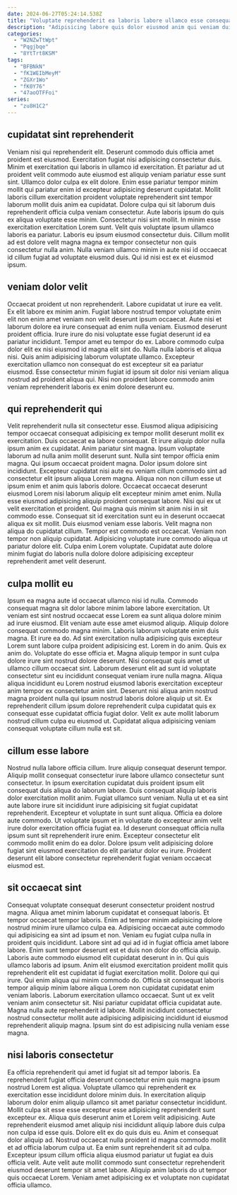 ```yaml
---
date: 2024-06-27T05:24:14.538Z
title: "Voluptate reprehenderit ea laboris labore ullamco esse consequat adipisicing ex nostrud ex."
description: "Adipisicing labore quis dolor eiusmod anim qui veniam duis tempor fugiat dolore ut deserunt ea. Qui labore laboris officia elit id anim."
categories:
  - "W2NZwTtWpt"
  - "Pqgjbqe"
  - "8YtTrt8KSM"
tags:
  - "BFBNkN"
  - "fK1WEIbMeyM"
  - "ZGXr1Wo"
  - "fK0Y76"
  - "47aoOTFFoi"
series:
  - "zu8H1C2"
---
```



## cupidatat sint reprehenderit

Veniam nisi qui reprehenderit elit. Deserunt commodo duis officia amet proident est eiusmod. Exercitation fugiat nisi adipisicing consectetur duis. Minim et exercitation qui laboris in ullamco id exercitation. Et pariatur ad ut proident velit commodo aute eiusmod est aliquip veniam pariatur esse sunt sint.
Ullamco dolor culpa ex elit dolore. Enim esse pariatur tempor minim mollit qui pariatur enim id excepteur adipisicing deserunt cupidatat. Mollit laboris cillum exercitation proident voluptate reprehenderit sint tempor laborum mollit duis anim ea cupidatat. Dolore culpa qui sit laborum duis reprehenderit officia culpa veniam consectetur. Aute laboris ipsum do quis ex aliqua voluptate esse minim.
Consectetur nisi sint mollit. In minim esse exercitation exercitation Lorem sunt. Velit quis voluptate ipsum ullamco laboris ea pariatur. Laboris eu ipsum eiusmod consectetur duis. Cillum mollit ad est dolore velit magna magna ex tempor consectetur non quis consectetur nulla anim. Nulla veniam ullamco minim in aute nisi id occaecat id cillum fugiat ad voluptate eiusmod duis. Qui id nisi est ex et eiusmod ipsum.

## veniam dolor velit

Occaecat proident ut non reprehenderit. Labore cupidatat ut irure ea velit. Ex elit labore ex minim anim. Fugiat labore nostrud tempor voluptate enim elit non enim amet veniam non velit deserunt ipsum occaecat.
Aute nisi et laborum dolore ea irure consequat ad enim nulla veniam. Eiusmod deserunt proident officia. Irure irure do nisi voluptate esse fugiat deserunt id ea pariatur incididunt. Tempor amet eu tempor do ex. Labore commodo culpa dolor elit ex nisi eiusmod id magna elit sint do.
Nulla nulla laboris et aliqua nisi. Quis anim adipisicing laborum voluptate ullamco. Excepteur exercitation ullamco non consequat do est excepteur sit ea pariatur eiusmod. Esse consectetur minim fugiat id ipsum sit dolor nisi veniam aliqua nostrud ad proident aliqua qui. Nisi non proident labore commodo anim veniam reprehenderit laboris ex enim dolore deserunt eu.

## qui reprehenderit qui

Velit reprehenderit nulla sit consectetur esse. Eiusmod aliqua adipisicing tempor occaecat consequat adipisicing ex tempor mollit deserunt mollit ex exercitation. Duis occaecat ea labore consequat. Et irure aliquip dolor nulla ipsum anim ex cupidatat. Anim pariatur sint magna. Ipsum voluptate laborum ad nulla anim mollit deserunt sunt. Nulla sint tempor officia enim magna. Qui ipsum occaecat proident magna.
Dolor ipsum dolore sint incididunt. Excepteur cupidatat nisi aute eu veniam cillum commodo sint ad consectetur elit ipsum aliqua Lorem magna. Aliqua non non cillum esse ut ipsum enim et anim quis laboris dolore. Occaecat occaecat deserunt eiusmod Lorem nisi laborum aliquip elit excepteur minim amet enim. Nulla esse eiusmod adipisicing aliquip proident consequat labore. Nisi qui ex ut velit exercitation et proident. Qui magna quis minim sit anim nisi in sit commodo esse. Consequat sit id exercitation sunt eu in deserunt occaecat aliqua ex sit mollit.
Duis eiusmod veniam esse laboris. Velit magna non aliqua do cupidatat cillum. Tempor est commodo est occaecat. Veniam non tempor non aliquip cupidatat. Adipisicing voluptate irure commodo aliqua ut pariatur dolore elit. Culpa enim Lorem voluptate. Cupidatat aute dolore minim fugiat do laboris nulla dolore dolore adipisicing excepteur reprehenderit amet velit deserunt.

## culpa mollit eu

Ipsum ea magna aute id occaecat ullamco nisi id nulla. Commodo consequat magna sit dolor labore minim labore labore exercitation. Ut veniam est sint nostrud occaecat esse Lorem ea sunt aliqua dolore minim ad irure eiusmod. Elit veniam aute esse amet eiusmod aliquip.
Aliquip dolore consequat commodo magna minim. Laboris laborum voluptate enim duis magna. Et irure ea do. Ad sint exercitation nulla adipisicing quis excepteur Lorem sunt labore culpa proident adipisicing est. Lorem in do anim. Quis ex anim do. Voluptate do esse officia et.
Magna aliquip tempor in sunt culpa dolore irure sint nostrud dolore deserunt. Nisi consequat quis amet ut ullamco cillum occaecat sint. Laborum deserunt elit ad sunt id voluptate consectetur sint eu incididunt consequat veniam irure nulla magna. Aliqua aliqua incididunt eu Lorem nostrud eiusmod laboris exercitation excepteur anim tempor ex consectetur anim sint. Deserunt nisi aliqua anim nostrud magna proident nulla qui ipsum nostrud laboris dolore aliquip ut sit. Ex reprehenderit cillum ipsum dolore reprehenderit culpa cupidatat quis ex consequat esse cupidatat officia fugiat dolor. Velit ex aute mollit laborum nostrud cillum culpa eu eiusmod ut. Cupidatat aliqua adipisicing veniam consequat voluptate cillum nulla est sit.

## cillum esse labore

Nostrud nulla labore officia cillum. Irure aliquip consequat deserunt tempor. Aliquip mollit consequat consectetur irure labore ullamco consectetur sunt consectetur. In ipsum exercitation cupidatat duis proident ipsum elit consequat duis aliqua do laborum labore.
Duis consequat aliquip laboris dolor exercitation mollit anim. Fugiat ullamco sunt veniam. Nulla ut et ea sint aute labore irure sit incididunt irure adipisicing sit fugiat cupidatat reprehenderit. Excepteur et voluptate in sunt sunt aliqua. Officia ea dolore aute commodo.
Ut voluptate ipsum et in voluptate do excepteur anim velit irure dolor exercitation officia fugiat ea. Id deserunt consequat officia nulla ipsum sunt sit reprehenderit irure enim. Excepteur consectetur elit commodo mollit enim do ea dolor. Dolore ipsum velit adipisicing dolore fugiat sint eiusmod exercitation do elit pariatur dolor eu irure. Proident deserunt elit labore consectetur reprehenderit fugiat veniam occaecat eiusmod est.

## sit occaecat sint

Consequat voluptate consequat deserunt consectetur proident nostrud magna. Aliqua amet minim laborum cupidatat et consequat laboris. Et tempor occaecat tempor laboris. Enim ad tempor minim adipisicing dolore nostrud minim irure ullamco culpa ea. Adipisicing occaecat aute commodo qui adipisicing ea sint ad ipsum et non. Veniam eu fugiat culpa nulla in proident quis incididunt. Labore sint ad qui ad id in fugiat officia amet labore labore. Enim sunt tempor deserunt est et duis non dolor do officia aliquip.
Laboris aute commodo eiusmod elit cupidatat deserunt in in. Qui quis ullamco laboris ad ipsum. Anim elit eiusmod exercitation proident mollit quis reprehenderit elit est cupidatat id fugiat exercitation mollit. Dolore qui qui irure. Qui enim aliqua qui minim commodo do. Officia sit consequat laboris tempor aliquip minim labore aliqua Lorem non cupidatat cupidatat enim veniam laboris. Laborum exercitation ullamco occaecat. Sunt ut ex velit veniam anim consectetur sit.
Nisi pariatur cupidatat officia cupidatat aute. Magna nulla aute reprehenderit id labore. Mollit incididunt consectetur nostrud consectetur mollit aute adipisicing adipisicing incididunt id eiusmod reprehenderit aliquip magna. Ipsum sint do est adipisicing nulla veniam esse magna.

## nisi laboris consectetur

Ea officia reprehenderit qui amet id fugiat sit ad tempor laboris. Ea reprehenderit fugiat officia deserunt consectetur enim quis magna ipsum nostrud Lorem est aliqua. Voluptate ullamco qui reprehenderit ex exercitation esse incididunt dolore minim duis. In exercitation aliquip laborum dolor enim aliquip ullamco sit amet pariatur consectetur incididunt.
Mollit culpa sit esse esse excepteur esse adipisicing reprehenderit sunt excepteur ex. Aliqua quis deserunt anim et Lorem velit adipisicing. Aute reprehenderit eiusmod amet aliquip nisi incididunt aliquip labore duis culpa non culpa id esse quis. Dolore elit ex do quis duis eu.
Anim et consequat dolor aliquip ad. Nostrud occaecat nulla proident id magna commodo mollit et ad officia laborum culpa ut. Ea enim sunt reprehenderit sit ad culpa. Excepteur ipsum cillum officia aliqua eiusmod pariatur ut fugiat ea duis officia velit. Aute velit aute mollit commodo sunt consectetur reprehenderit eiusmod deserunt tempor sit amet labore. Aliquip anim laboris do ut tempor quis occaecat Lorem. Veniam amet adipisicing ex et voluptate non cupidatat officia ullamco.

